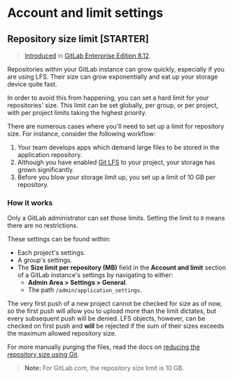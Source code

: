 # Account and limit settings

## Repository size limit **[STARTER]**

> [Introduced][ee-740] in [GitLab Enterprise Edition 8.12][ee-8.12].

Repositories within your GitLab instance can grow quickly, especially if you are
using LFS. Their size can grow exponentially and eat up your storage device quite
fast.

In order to avoid this from happening, you can set a hard limit for your
repositories' size. This limit can be set globally, per group, or per project,
with per project limits taking the highest priority.

There are numerous cases where you'll need to set up a limit for repository size.
For instance, consider the following workflow:

1. Your team develops apps which demand large files to be stored in
   the application repository.
1. Although you have enabled [Git LFS](../../../workflow/lfs/manage_large_binaries_with_git_lfs.html#git-lfs)
   to your project, your storage has grown significantly.
1. Before you blow your storage limit up, you set up a limit of 10 GB
   per repository.

### How it works

Only a GitLab administrator can set those limits. Setting the limit to `0` means
there are no restrictions.

These settings can be found within:

- Each project's settings.
- A group's settings.
- The **Size limit per repository (MB)** field in the **Account and limit** section of a GitLab instance's
  settings by navigating to either:
  - **Admin Area > Settings > General**.
  - The path `/admin/application_settings`.

The very first push of a new project cannot be checked for size as of now, so
the first push will allow you to upload more than the limit dictates, but every
subsequent push will be denied. LFS objects, however, can be checked on first
push and **will** be rejected if the sum of their sizes exceeds the maximum
allowed repository size.

For more manually purging the files, read the docs on
[reducing the repository size using Git][repo-size].

> **Note:**
> For GitLab.com, the repository size limit is 10 GB.

[ee-740]: https://gitlab.com/gitlab-org/gitlab-ee/merge_requests/740
[repo-size]: ../../project/repository/reducing_the_repo_size_using_git.md
[ee-8.12]: https://about.gitlab.com/2016/09/22/gitlab-8-12-released/#limit-project-size-ee
